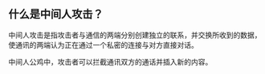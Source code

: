 ## 什么是中间人攻击？

中间人攻击是指攻击者与通信的两端分别创建独立的联系，并交换所收到的数据，使通讯的两端认为正在通过一个私密的连接与对方直接对话。

中间人公鸡中，攻击者可以拦截通讯双方的通话并插入新的内容。
